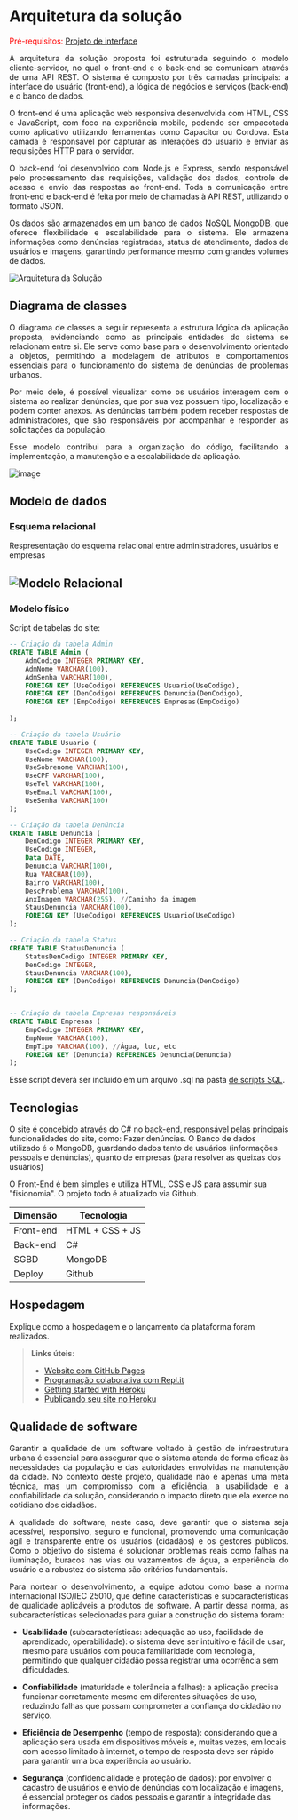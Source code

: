 # Arquitetura da solução

<span style="color:red">Pré-requisitos: <a href="04-Projeto-interface.md"> Projeto de interface</a></span>

<p align="justify">A arquitetura da solução proposta foi estruturada seguindo o modelo cliente-servidor, no qual o front-end e o back-end se comunicam através de uma API REST. O sistema é composto por três camadas principais: a interface do usuário (front-end), a lógica de negócios e serviços (back-end) e o banco de dados.</p>
<p align="justify">O front-end é uma aplicação web responsiva desenvolvida com HTML, CSS e JavaScript, com foco na experiência mobile, podendo ser empacotada como aplicativo utilizando ferramentas como Capacitor ou Cordova. Esta camada é responsável por capturar as interações do usuário e enviar as requisições HTTP para o servidor.</p>
<p align="justify">O back-end foi desenvolvido com Node.js e Express, sendo responsável pelo processamento das requisições, validação dos dados, controle de acesso e envio das respostas ao front-end. Toda a comunicação entre front-end e back-end é feita por meio de chamadas à API REST, utilizando o formato JSON.</p>
<p align="justify">Os dados são armazenados em um banco de dados NoSQL MongoDB, que oferece flexibilidade e escalabilidade para o sistema. Ele armazena informações como denúncias registradas, status de atendimento, dados de usuários e imagens, garantindo performance mesmo com grandes volumes de dados.</p>

![Arquitetura da Solução](images/arquitetura.png)

## Diagrama de classes

<p align="justify">O diagrama de classes a seguir representa a estrutura lógica da aplicação proposta, evidenciando como as principais entidades do sistema se relacionam entre si. Ele serve como base para o desenvolvimento orientado a objetos, permitindo a modelagem de atributos e comportamentos essenciais para o funcionamento do sistema de denúncias de problemas urbanos.</p>
<p align="justify">Por meio dele, é possível visualizar como os usuários interagem com o sistema ao realizar denúncias, que por sua vez possuem tipo, localização e podem conter anexos. As denúncias também podem receber respostas de administradores, que são responsáveis por acompanhar e responder as solicitações da população.</p>
<p align="justify">Esse modelo contribui para a organização do código, facilitando a implementação, a manutenção e a escalabilidade da aplicação.</p>

![image](images/Diagrama_de_classes.png)

##  Modelo de dados

### Esquema relacional

Respresentação do esquema relacional entre administradores, usuários e empresas 
 
![Modelo Relacional](images/Diagrama_Entidade_Relacionamento.png)
---

### Modelo físico

Script de tabelas do site:

```sql
-- Criação da tabela Admin
CREATE TABLE Admin (
    AdmCodigo INTEGER PRIMARY KEY,
    AdmNome VARCHAR(100),
    AdmSenha VARCHAR(100),
    FOREIGN KEY (UseCodigo) REFERENCES Usuario(UseCodigo),
    FOREIGN KEY (DenCodigo) REFERENCES Denuncia(DenCodigo),
    FOREIGN KEY (EmpCodigo) REFERENCES Empresas(EmpCodigo)
    
);

-- Criação da tabela Usuário
CREATE TABLE Usuario (
    UseCodigo INTEGER PRIMARY KEY,
    UseNome VARCHAR(100),
    UseSobrenome VARCHAR(100),
    UseCPF VARCHAR(100),
    UseTel VARCHAR(100),
    UseEmail VARCHAR(100),
    UseSenha VARCHAR(100)
);

-- Criação da tabela Denúncia
CREATE TABLE Denuncia (
    DenCodigo INTEGER PRIMARY KEY,
    UseCodigo INTEGER,
    Data DATE,
    Denuncia VARCHAR(100),
    Rua VARCHAR(100),
    Bairro VARCHAR(100),
    DescProblema VARCHAR(100),
    AnxImagem VARCHAR(255), //Caminho da imagem
    StausDenuncia VARCHAR(100),
    FOREIGN KEY (UseCodigo) REFERENCES Usuario(UseCodigo)
);

-- Criação da tabela Status
CREATE TABLE StatusDenuncia (
    StatusDenCodigo INTEGER PRIMARY KEY,
    DenCodigo INTEGER,
    StausDenuncia VARCHAR(100),
    FOREIGN KEY (DenCodigo) REFERENCES Denuncia(DenCodigo)
);


-- Criação da tabela Empresas responsáveis
CREATE TABLE Empresas (
    EmpCodigo INTEGER PRIMARY KEY,
    EmpNome VARCHAR(100),
    EmpTipo VARCHAR(100), //Água, luz, etc
    FOREIGN KEY (Denuncia) REFERENCES Denuncia(Denuncia)
);
```
Esse script deverá ser incluído em um arquivo .sql na pasta [de scripts SQL](../src/db).


## Tecnologias

O site é concebido através do C# no back-end, responsável pelas principais funcionalidades do site, como: Fazer denúncias. O Banco de dados utilizado é o MongoDB, guardando dados tanto de usuários (informações pessoais e denúncias), quanto de empresas (para resolver as queixas dos usuários)

O Front-End é bem simples e utiliza HTML, CSS e JS para assumir sua "fisionomia". O projeto todo é atualizado via Github.


| **Dimensão**   | **Tecnologia**  |
| ---            | ---             |
| Front-end      | HTML + CSS + JS |
| Back-end       | C#        |
| SGBD           | MongoDB           |
| Deploy         | Github          |


## Hospedagem

Explique como a hospedagem e o lançamento da plataforma foram realizados.

> **Links úteis**:
> - [Website com GitHub Pages](https://pages.github.com/)
> - [Programação colaborativa com Repl.it](https://repl.it/)
> - [Getting started with Heroku](https://devcenter.heroku.com/start)
> - [Publicando seu site no Heroku](http://pythonclub.com.br/publicando-seu-hello-world-no-heroku.html)

## Qualidade de software

<p align="justify">Garantir a qualidade de um software voltado à gestão de infraestrutura urbana é essencial para assegurar que o sistema atenda de forma eficaz às necessidades da população e das autoridades envolvidas na manutenção da cidade. No contexto deste projeto, qualidade não é apenas uma meta técnica, mas um compromisso com a eficiência, a usabilidade e a confiabilidade da solução, considerando o impacto direto que ela exerce no cotidiano dos cidadãos.</p>
<p align="justify">A qualidade do software, neste caso, deve garantir que o sistema seja acessível, responsivo, seguro e funcional, promovendo uma comunicação ágil e transparente entre os usuários (cidadãos) e os gestores públicos. Como o objetivo do sistema é solucionar problemas reais como falhas na iluminação, buracos nas vias ou vazamentos de água, a experiência do usuário e a robustez do sistema são critérios fundamentais.</p>
<p align="justify">Para nortear o desenvolvimento, a equipe adotou como base a norma internacional ISO/IEC 25010, que define características e subcaracterísticas de qualidade aplicáveis a produtos de software. A partir dessa norma, as subcaracterísticas selecionadas para guiar a construção do sistema foram:</p>

- **Usabilidade** (subcaracterísticas: adequação ao uso, facilidade de aprendizado, operabilidade): o sistema deve ser intuitivo e fácil de usar, mesmo para usuários com pouca familiaridade com tecnologia, permitindo que qualquer cidadão possa registrar uma ocorrência sem dificuldades.
  
- **Confiabilidade** (maturidade e tolerância a falhas): a aplicação precisa funcionar corretamente mesmo em diferentes situações de uso, reduzindo falhas que possam comprometer a confiança do cidadão no serviço.
  
- **Eficiência de Desempenho** (tempo de resposta): considerando que a aplicação será usada em dispositivos móveis e, muitas vezes, em locais com acesso limitado à internet, o tempo de resposta deve ser rápido para garantir uma boa experiência ao usuário.
  
- **Segurança** (confidencialidade e proteção de dados): por envolver o cadastro de usuários e envio de denúncias com localização e imagens, é essencial proteger os dados pessoais e garantir a integridade das informações.

